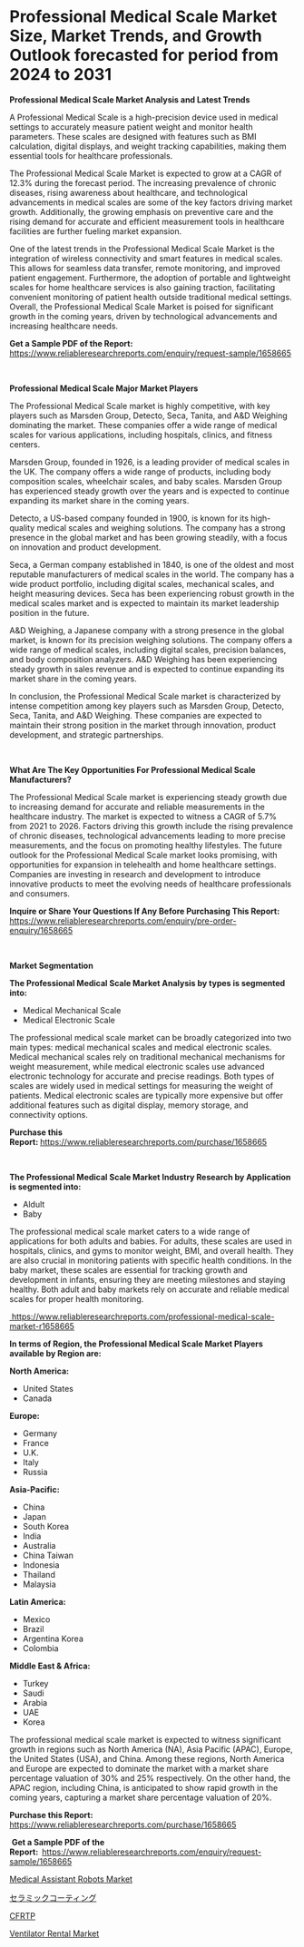 <p><h1>Professional Medical Scale Market Size, Market Trends, and Growth Outlook forecasted for period from 2024 to 2031</h1></p><p><strong>Professional Medical Scale Market Analysis and Latest Trends</strong></p>
<p><p>A Professional Medical Scale is a high-precision device used in medical settings to accurately measure patient weight and monitor health parameters. These scales are designed with features such as BMI calculation, digital displays, and weight tracking capabilities, making them essential tools for healthcare professionals.</p><p>The Professional Medical Scale Market is expected to grow at a CAGR of 12.3% during the forecast period. The increasing prevalence of chronic diseases, rising awareness about healthcare, and technological advancements in medical scales are some of the key factors driving market growth. Additionally, the growing emphasis on preventive care and the rising demand for accurate and efficient measurement tools in healthcare facilities are further fueling market expansion.</p><p>One of the latest trends in the Professional Medical Scale Market is the integration of wireless connectivity and smart features in medical scales. This allows for seamless data transfer, remote monitoring, and improved patient engagement. Furthermore, the adoption of portable and lightweight scales for home healthcare services is also gaining traction, facilitating convenient monitoring of patient health outside traditional medical settings. Overall, the Professional Medical Scale Market is poised for significant growth in the coming years, driven by technological advancements and increasing healthcare needs.</p></p>
<p><strong>Get a Sample PDF of the Report:&nbsp;</strong> <a href="https://www.reliableresearchreports.com/enquiry/request-sample/1658665">https://www.reliableresearchreports.com/enquiry/request-sample/1658665</a></p>
<p>&nbsp;</p>
<p><strong>Professional Medical Scale Major Market Players</strong></p>
<p><p>The Professional Medical Scale market is highly competitive, with key players such as Marsden Group, Detecto, Seca, Tanita, and A&D Weighing dominating the market. These companies offer a wide range of medical scales for various applications, including hospitals, clinics, and fitness centers.</p><p>Marsden Group, founded in 1926, is a leading provider of medical scales in the UK. The company offers a wide range of products, including body composition scales, wheelchair scales, and baby scales. Marsden Group has experienced steady growth over the years and is expected to continue expanding its market share in the coming years.</p><p>Detecto, a US-based company founded in 1900, is known for its high-quality medical scales and weighing solutions. The company has a strong presence in the global market and has been growing steadily, with a focus on innovation and product development.</p><p>Seca, a German company established in 1840, is one of the oldest and most reputable manufacturers of medical scales in the world. The company has a wide product portfolio, including digital scales, mechanical scales, and height measuring devices. Seca has been experiencing robust growth in the medical scales market and is expected to maintain its market leadership position in the future.</p><p>A&D Weighing, a Japanese company with a strong presence in the global market, is known for its precision weighing solutions. The company offers a wide range of medical scales, including digital scales, precision balances, and body composition analyzers. A&D Weighing has been experiencing steady growth in sales revenue and is expected to continue expanding its market share in the coming years.</p><p>In conclusion, the Professional Medical Scale market is characterized by intense competition among key players such as Marsden Group, Detecto, Seca, Tanita, and A&D Weighing. These companies are expected to maintain their strong position in the market through innovation, product development, and strategic partnerships.</p></p>
<p>&nbsp;</p>
<p><strong>What Are The Key Opportunities For Professional Medical Scale Manufacturers?</strong></p>
<p><p>The Professional Medical Scale market is experiencing steady growth due to increasing demand for accurate and reliable measurements in the healthcare industry. The market is expected to witness a CAGR of 5.7% from 2021 to 2026. Factors driving this growth include the rising prevalence of chronic diseases, technological advancements leading to more precise measurements, and the focus on promoting healthy lifestyles. The future outlook for the Professional Medical Scale market looks promising, with opportunities for expansion in telehealth and home healthcare settings. Companies are investing in research and development to introduce innovative products to meet the evolving needs of healthcare professionals and consumers.</p></p>
<p><strong>Inquire or Share Your Questions If Any Before Purchasing This Report:</strong> <a href="https://www.reliableresearchreports.com/enquiry/pre-order-enquiry/1658665">https://www.reliableresearchreports.com/enquiry/pre-order-enquiry/1658665</a></p>
<p>&nbsp;</p>
<p><strong>Market Segmentation</strong></p>
<p><strong>The Professional Medical Scale Market Analysis by types is segmented into:</strong></p>
<p><ul><li>Medical Mechanical Scale</li><li>Medical Electronic Scale</li></ul></p>
<p><p>The professional medical scale market can be broadly categorized into two main types: medical mechanical scales and medical electronic scales. Medical mechanical scales rely on traditional mechanical mechanisms for weight measurement, while medical electronic scales use advanced electronic technology for accurate and precise readings. Both types of scales are widely used in medical settings for measuring the weight of patients. Medical electronic scales are typically more expensive but offer additional features such as digital display, memory storage, and connectivity options.</p></p>
<p><strong>Purchase this Report:&nbsp;</strong><a href="https://www.reliableresearchreports.com/purchase/1658665">https://www.reliableresearchreports.com/purchase/1658665</a></p>
<p>&nbsp;</p>
<p><strong>The Professional Medical Scale Market Industry Research by Application is segmented into:</strong></p>
<p><ul><li>Aldult</li><li>Baby</li></ul></p>
<p><p>The professional medical scale market caters to a wide range of applications for both adults and babies. For adults, these scales are used in hospitals, clinics, and gyms to monitor weight, BMI, and overall health. They are also crucial in monitoring patients with specific health conditions. In the baby market, these scales are essential for tracking growth and development in infants, ensuring they are meeting milestones and staying healthy. Both adult and baby markets rely on accurate and reliable medical scales for proper health monitoring.</p></p>
<p><a href="https://www.reliableresearchreports.com/professional-medical-scale-market-r1658665">&nbsp;https://www.reliableresearchreports.com/professional-medical-scale-market-r1658665</a></p>
<p><strong>In terms of Region, the Professional Medical Scale Market Players available by Region are:</strong></p>
<p>
    <p> <strong> North America: </strong>
        <ul>
            <li>United States</li>
            <li>Canada</li>
        </ul>
        </p> 
    <p> <strong> Europe: </strong>
        <ul>
            <li>Germany</li>
            <li>France</li>
            <li>U.K.</li>
            <li>Italy</li>
            <li>Russia</li>
        </ul>
        </p> 
    <p> <strong> Asia-Pacific: </strong>
        <ul>
            <li>China</li>
            <li>Japan</li>
            <li>South Korea</li>
            <li>India</li>
            <li>Australia</li>
            <li>China Taiwan</li>
            <li>Indonesia</li>
            <li>Thailand</li>
            <li>Malaysia</li>
        </ul>
        </p> 
    <p> <strong> Latin America: </strong>
        <ul>
            <li>Mexico</li>
            <li>Brazil</li>
            <li>Argentina Korea</li>
            <li>Colombia</li>
        </ul>
        </p> 
    <p> <strong> Middle East & Africa: </strong>
        <ul>
            <li>Turkey</li>
            <li>Saudi</li>
            <li>Arabia</li>
            <li>UAE</li>
            <li>Korea</li>
        </ul>
    </p>
    </p>
<p><p>The professional medical scale market is expected to witness significant growth in regions such as North America (NA), Asia Pacific (APAC), Europe, the United States (USA), and China. Among these regions, North America and Europe are expected to dominate the market with a market share percentage valuation of 30% and 25% respectively. On the other hand, the APAC region, including China, is anticipated to show rapid growth in the coming years, capturing a market share percentage valuation of 20%.</p></p>
<p><strong>Purchase this Report: </strong><a href="https://www.reliableresearchreports.com/purchase/1658665">https://www.reliableresearchreports.com/purchase/1658665</a></p>
<p>&nbsp;<strong>Get a Sample PDF of the Report:&nbsp;&nbsp;</strong><a href="https://www.reliableresearchreports.com/enquiry/request-sample/1658665">https://www.reliableresearchreports.com/enquiry/request-sample/1658665</a></p>
<p><strong></strong></p>
<p><p><a href="https://github.com/kufem1/Market-Research-Report-List-2/blob/main/medical-assistant-robots-market.md">Medical Assistant Robots Market</a></p><p><a href="https://github.com/dandier2003/Market-Research-Report-List-1/blob/main/447627648407.md">セラミックコーティング</a></p><p><a href="https://github.com/lily-u-genius/Market-Research-Report-List-1/blob/main/388206748408.md">CFRTP</a></p><p><a href="https://github.com/kosella/Market-Research-Report-List-3/blob/main/ventilator-rental-market.md">Ventilator Rental Market</a></p></p>